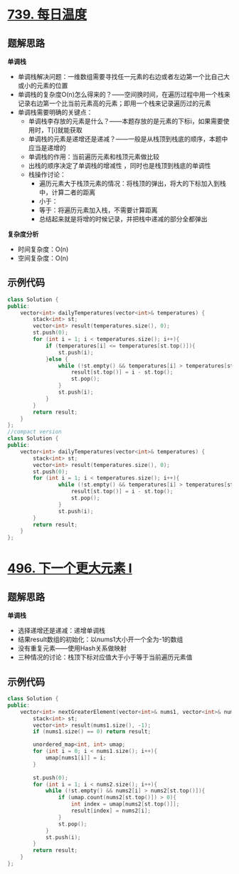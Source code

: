# [739. 每日温度 ](https://leetcode.cn/problems/daily-temperatures/)

## 题解思路

**单调栈**

- 单调栈解决问题：一维数组需要寻找任一元素的右边或者左边第一个比自己大或小的元素的位置
- 单调栈的复杂度O(n)怎么得来的？——空间换时间，在遍历过程中用一个栈来记录右边第一个比当前元素高的元素；即用一个栈来记录遍历过的元素
- 单调栈需要明确的关键点：
  - 单调栈李存放的元素是什么？——本题存放的是元素的下标i，如果需要使用时，T[i]就能获取
  - 单调栈的元素是递增还是递减？——一般是从栈顶到栈底的顺序，本题中应当是递增的
  - 单调栈的作用：当前遍历元素和栈顶元素做比较
  - 出栈的顺序决定了单调栈的增减性 ，同时也是栈顶到栈底的单调性
  - 栈操作讨论：
    - 遍历元素大于栈顶元素的情况：将栈顶的弹出，将大的下标加入到栈中，计算二者的距离
    - 小于：
    - 等于：将遍历元素加入栈，不需要计算距离
    - 总结起来就是将增的时候记录，并把栈中递减的部分全都弹出

**复杂度分析**

- 时间复杂度：O(n)
- 空间复杂度：O(n)

## 示例代码

```C++
class Solution {
public:
    vector<int> dailyTemperatures(vector<int>& temperatures) {
        stack<int> st;
        vector<int> result(temperatures.size(), 0);
        st.push(0);
        for (int i = 1; i < temperatures.size(); i++){
            if (temperatures[i] <= temperatures[st.top()]){
                st.push(i);
            }else {
                while (!st.empty() && temperatures[i] > temperatures[st.top()]){
                    result[st.top()] = i - st.top();
                    st.pop();
                }
                st.push(i);
            }
        }
        return result;
    }
};
//compact version
class Solution {
public:
    vector<int> dailyTemperatures(vector<int>& temperatures) {
        stack<int> st;
        vector<int> result(temperatures.size(), 0);
        st.push(0);
        for (int i = 1; i < temperatures.size(); i++){
                while (!st.empty() && temperatures[i] > temperatures[st.top()]){
                    result[st.top()] = i - st.top();
                    st.pop();
                }
                st.push(i);
        }
        return result;
    }
};
```

# [496. 下一个更大元素 I ](https://leetcode.cn/problems/next-greater-element-i/)

## 题解思路

**单调栈**

- 选择递增还是递减：递增单调栈
- 结果result数组的初始化：以nums1大小开一个全为-1的数组
- 没有重复元素——使用Hash关系做映射
- 三种情况的讨论：栈顶下标对应值大于小于等于当前遍历元素值

## 示例代码

```C++
class Solution {
public:
    vector<int> nextGreaterElement(vector<int>& nums1, vector<int>& nums2) {
        stack<int> st;
        vector<int> result(nums1.size(), -1); 
        if (nums1.size() == 0) return result;

        unordered_map<int, int> umap;
        for (int i = 0; i < nums1.size(); i++){
            umap[nums1[i]] = i;
        }
        
        st.push(0);
        for (int i = 1; i < nums2.size(); i++){
            while (!st.empty() && nums2[i] > nums2[st.top()]){
                if (umap.count(nums2[st.top()]) > 0){
                    int index = umap[nums2[st.top()]];
                    result[index] = nums2[i];
                }
                st.pop();
            }
            st.push(i);
        }
        return result;
    }
};
```

